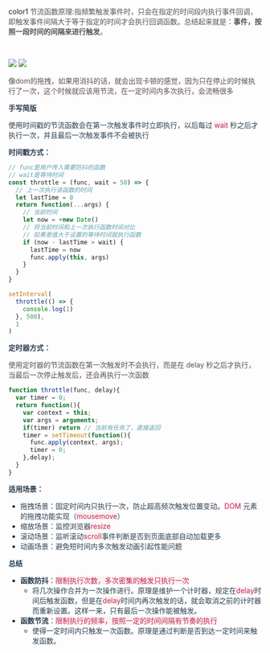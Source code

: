 <br/>color1
<font style="color:rgb(85, 85, 85);">节流函数原理:指频繁触发事件时，只会在指定的时间段内执行事件回调，即触发事件间隔大于等于指定的时间才会执行回调函数。总结起来就是：</font>**<font style="color:rgb(85, 85, 85);">事件，按照一段时间的间隔来进行触发</font>**<font style="color:rgb(85, 85, 85);">。</font>

<br/>

![](https://cdn.nlark.com/yuque/0/2024/png/207857/1718787233804-d904aaf6-5ee4-439e-9741-bba813a76e27.png)<font style="color:rgb(44, 62, 80);"> </font>![](https://cdn.nlark.com/yuque/0/2024/png/207857/1718787233907-e95c32e1-6878-4d7a-adcf-50419e68a16d.png)

<font style="color:rgb(85, 85, 85);background-color:rgb(255, 249, 249);">像dom的拖拽，如果用消抖的话，就会出现卡顿的感觉，因为只在停止的时候执行了一次，这个时候就应该用节流，在一定时间内多次执行，会流畅很多</font>

**<font style="color:rgb(44, 62, 80);">手写简版</font>**

<font style="color:rgb(44, 62, 80);">使用时间戳的节流函数会在第一次触发事件时立即执行，以后每过</font><font style="color:rgb(44, 62, 80);"> </font><font style="color:rgb(199, 37, 78);background-color:rgb(249, 242, 244);">wait</font><font style="color:rgb(44, 62, 80);"> </font><font style="color:rgb(44, 62, 80);">秒之后才执行一次，并且最后一次触发事件不会被执行</font>

**<font style="color:rgb(44, 62, 80);">时间戳方式：</font>**

```javascript
// func是用户传入需要防抖的函数
// wait是等待时间
const throttle = (func, wait = 50) => {
  // 上一次执行该函数的时间
  let lastTime = 0
  return function(...args) {
    // 当前时间
    let now = +new Date()
    // 将当前时间和上一次执行函数时间对比
    // 如果差值大于设置的等待时间就执行函数
    if (now - lastTime > wait) {
      lastTime = now
      func.apply(this, args)
    }
  }
}

setInterval(
  throttle(() => {
    console.log(1)
  }, 500),
  1
)
```

**<font style="color:rgb(44, 62, 80);">定时器方式：</font>**

<font style="color:rgb(85, 85, 85);background-color:rgb(255, 249, 249);">使用定时器的节流函数在第一次触发时不会执行，而是在 delay 秒之后才执行，当最后一次停止触发后，还会再执行一次函数</font>

```javascript
function throttle(func, delay){
  var timer = 0;
  return function(){
    var context = this;
    var args = arguments;
    if(timer) return // 当前有任务了，直接返回
    timer = setTimeout(function(){
      func.apply(context, args);
      timer = 0;
    },delay);
  }
}
```

**<font style="color:rgb(44, 62, 80);">适用场景：</font>**

+ <font style="color:rgb(44, 62, 80);">拖拽场景：固定时间内只执行一次，防止超高频次触发位置变动。</font><font style="color:rgb(199, 37, 78);background-color:rgb(249, 242, 244);">DOM</font><font style="color:rgb(44, 62, 80);"> </font><font style="color:rgb(44, 62, 80);">元素的拖拽功能实现（</font><font style="color:rgb(199, 37, 78);background-color:rgb(249, 242, 244);">mousemove</font><font style="color:rgb(44, 62, 80);">）</font>
+ <font style="color:rgb(44, 62, 80);">缩放场景：监控浏览器</font><font style="color:rgb(199, 37, 78);background-color:rgb(249, 242, 244);">resize</font>
+ <font style="color:rgb(44, 62, 80);">滚动场景：监听滚动</font><font style="color:rgb(199, 37, 78);background-color:rgb(249, 242, 244);">scroll</font><font style="color:rgb(44, 62, 80);">事件判断是否到页面底部自动加载更多</font>
+ <font style="color:rgb(44, 62, 80);">动画场景：避免短时间内多次触发动画引起性能问题</font>

**<font style="color:rgb(44, 62, 80);">总结</font>**

+ **<font style="color:rgb(44, 62, 80);">函数防抖</font>**<font style="color:rgb(44, 62, 80);">：</font><font style="color:rgb(199, 37, 78);background-color:rgb(249, 242, 244);">限制执行次数，多次密集的触发只执行一次</font>
    - <font style="color:rgb(44, 62, 80);">将几次操作合并为一次操作进行。原理是维护一个计时器，规定在</font><font style="color:rgb(199, 37, 78);background-color:rgb(249, 242, 244);">delay</font><font style="color:rgb(44, 62, 80);">时间后触发函数，但是在</font><font style="color:rgb(199, 37, 78);background-color:rgb(249, 242, 244);">delay</font><font style="color:rgb(44, 62, 80);">时间内再次触发的话，就会取消之前的计时器而重新设置。这样一来，只有最后一次操作能被触发。</font>
+ **<font style="color:rgb(44, 62, 80);">函数节流</font>**<font style="color:rgb(44, 62, 80);">：</font><font style="color:rgb(199, 37, 78);background-color:rgb(249, 242, 244);">限制执行的频率，按照一定的时间间隔有节奏的执行</font>
    - <font style="color:rgb(44, 62, 80);">使得一定时间内只触发一次函数。原理是通过判断是否到达一定时间来触发函数。</font>


